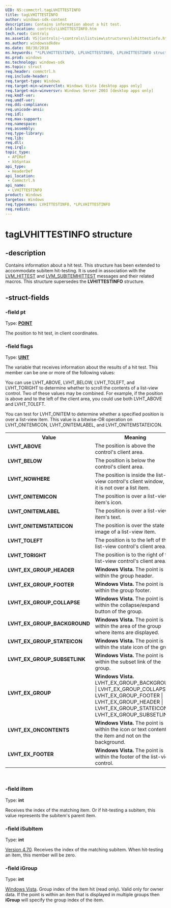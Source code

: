 ```yaml
---
UID: NS:commctrl.tagLVHITTESTINFO
title: tagLVHITTESTINFO
author: windows-sdk-content
description: Contains information about a hit test.
old-location: controls\LVHITTESTINFO.htm
tech.root: Controls
ms.assetid: VS|Controls|~\controls\listview\structures\lvhittestinfo.htm
ms.author: windowssdkdev
ms.date: 08/30/2018
ms.keywords: "*LPLVHITTESTINFO, LPLVHITTESTINFO, LPLVHITTESTINFO structure pointer [Windows Controls], LVHITTESTINFO, LVHITTESTINFO structure [Windows Controls], LVHT_ABOVE, LVHT_BELOW, LVHT_EX_FOOTER, LVHT_EX_GROUP, LVHT_EX_GROUP_BACKGROUND, LVHT_EX_GROUP_COLLAPSE, LVHT_EX_GROUP_FOOTER, LVHT_EX_GROUP_HEADER, LVHT_EX_GROUP_STATEICON, LVHT_EX_GROUP_SUBSETLINK, LVHT_EX_ONCONTENTS, LVHT_NOWHERE, LVHT_ONITEMICON, LVHT_ONITEMLABEL, LVHT_ONITEMSTATEICON, LVHT_TOLEFT, LVHT_TORIGHT, _win32_LVHITTESTINFO, _win32_LVHITTESTINFO_cpp, commctrl/LPLVHITTESTINFO, commctrl/LVHITTESTINFO, controls.LVHITTESTINFO, controls._win32_LVHITTESTINFO, tagLVHITTESTINFO"
ms.prod: windows
ms.technology: windows-sdk
ms.topic: struct
req.header: commctrl.h
req.include-header: 
req.target-type: Windows
req.target-min-winverclnt: Windows Vista [desktop apps only]
req.target-min-winversvr: Windows Server 2003 [desktop apps only]
req.kmdf-ver: 
req.umdf-ver: 
req.ddi-compliance: 
req.unicode-ansi: 
req.idl: 
req.max-support: 
req.namespace: 
req.assembly: 
req.type-library: 
req.lib: 
req.dll: 
req.irql: 
topic_type:
 - APIRef
 - kbSyntax
api_type:
 - HeaderDef
api_location:
 - Commctrl.h
api_name:
 - LVHITTESTINFO
product: Windows
targetos: Windows
req.typenames: LVHITTESTINFO, *LPLVHITTESTINFO
req.redist: 
---
```


# tagLVHITTESTINFO structure


## -description


Contains information about a hit test. This structure has been extended to accommodate subitem hit-testing. It is used in association with the <a href="https://msdn.microsoft.com/81df4ed1-30bd-4b63-9cb9-5163cb7cf52c">LVM_HITTEST</a> and <a href="https://msdn.microsoft.com/1468febb-af0d-4c04-b0b1-cda5ec77aa2c">LVM_SUBITEMHITTEST</a> messages and their related macros. This structure supersedes the 
			<b>LVHITTESTINFO</b> structure. 


## -struct-fields




### -field pt

Type: <b><a href="https://msdn.microsoft.com/ecb0f0e1-90c2-48ab-a069-552262b49c7c">POINT</a></b>

The position to hit test, in client coordinates. 


### -field flags

Type: <b><a href="https://msdn.microsoft.com/4553cafc-450e-4493-a4d4-cb6e2f274d46">UINT</a></b>

The variable that receives information about the results of a hit test. This member can be one or more of the following values:

You can use LVHT_ABOVE, LVHT_BELOW, LVHT_TOLEFT, and LVHT_TORIGHT to determine whether to scroll the contents of a list-view control. Two of these values may be combined. For example, if the position is above and to the left of the client area, you could use both LVHT_ABOVE and LVHT_TOLEFT. 

You can test for LVHT_ONITEM to determine whether a specified position is over a list-view item. This value is a bitwise-OR operation on LVHT_ONITEMICON, LVHT_ONITEMLABEL, and LVHT_ONITEMSTATEICON.

<table>
<tr>
<th>Value</th>
<th>Meaning</th>
</tr>
<tr>
<td width="40%"><a id="LVHT_ABOVE"></a><a id="lvht_above"></a><dl>
<dt><b>LVHT_ABOVE</b></dt>
</dl>
</td>
<td width="60%">
The position is above the control's client area.

</td>
</tr>
<tr>
<td width="40%"><a id="LVHT_BELOW"></a><a id="lvht_below"></a><dl>
<dt><b>LVHT_BELOW</b></dt>
</dl>
</td>
<td width="60%">
The position is below the control's client area.

</td>
</tr>
<tr>
<td width="40%"><a id="LVHT_NOWHERE"></a><a id="lvht_nowhere"></a><dl>
<dt><b>LVHT_NOWHERE</b></dt>
</dl>
</td>
<td width="60%">
The position is inside the list-view control's client window, but it is not over a list item.

</td>
</tr>
<tr>
<td width="40%"><a id="LVHT_ONITEMICON"></a><a id="lvht_onitemicon"></a><dl>
<dt><b>LVHT_ONITEMICON</b></dt>
</dl>
</td>
<td width="60%">
The position is over a list-view item's icon.

</td>
</tr>
<tr>
<td width="40%"><a id="LVHT_ONITEMLABEL"></a><a id="lvht_onitemlabel"></a><dl>
<dt><b>LVHT_ONITEMLABEL</b></dt>
</dl>
</td>
<td width="60%">
The position is over a list-view item's text.

</td>
</tr>
<tr>
<td width="40%"><a id="LVHT_ONITEMSTATEICON"></a><a id="lvht_onitemstateicon"></a><dl>
<dt><b>LVHT_ONITEMSTATEICON</b></dt>
</dl>
</td>
<td width="60%">
The position is over the state image of a list-view item.

</td>
</tr>
<tr>
<td width="40%"><a id="LVHT_TOLEFT"></a><a id="lvht_toleft"></a><dl>
<dt><b>LVHT_TOLEFT</b></dt>
</dl>
</td>
<td width="60%">
The position is to the left of the list-view control's client area.

</td>
</tr>
<tr>
<td width="40%"><a id="LVHT_TORIGHT"></a><a id="lvht_toright"></a><dl>
<dt><b>LVHT_TORIGHT</b></dt>
</dl>
</td>
<td width="60%">
The position is to the right of the list-view control's client area.

</td>
</tr>
<tr>
<td width="40%"><a id="LVHT_EX_GROUP_HEADER"></a><a id="lvht_ex_group_header"></a><dl>
<dt><b>LVHT_EX_GROUP_HEADER</b></dt>
</dl>
</td>
<td width="60%">
<b>Windows Vista.</b> The point is within the group header.

</td>
</tr>
<tr>
<td width="40%"><a id="LVHT_EX_GROUP_FOOTER"></a><a id="lvht_ex_group_footer"></a><dl>
<dt><b>LVHT_EX_GROUP_FOOTER</b></dt>
</dl>
</td>
<td width="60%">
<b>Windows Vista.</b> The point is within the group footer.

</td>
</tr>
<tr>
<td width="40%"><a id="LVHT_EX_GROUP_COLLAPSE"></a><a id="lvht_ex_group_collapse"></a><dl>
<dt><b>LVHT_EX_GROUP_COLLAPSE</b></dt>
</dl>
</td>
<td width="60%">
<b>Windows Vista.</b> The point is within the collapse/expand button of the group.

</td>
</tr>
<tr>
<td width="40%"><a id="LVHT_EX_GROUP_BACKGROUND"></a><a id="lvht_ex_group_background"></a><dl>
<dt><b>LVHT_EX_GROUP_BACKGROUND</b></dt>
</dl>
</td>
<td width="60%">
<b>Windows Vista.</b> The point is within the area of the group where items are displayed.

</td>
</tr>
<tr>
<td width="40%"><a id="LVHT_EX_GROUP_STATEICON"></a><a id="lvht_ex_group_stateicon"></a><dl>
<dt><b>LVHT_EX_GROUP_STATEICON</b></dt>
</dl>
</td>
<td width="60%">
<b>Windows Vista.</b>  The point is within the state icon of the group.

</td>
</tr>
<tr>
<td width="40%"><a id="LVHT_EX_GROUP_SUBSETLINK"></a><a id="lvht_ex_group_subsetlink"></a><dl>
<dt><b>LVHT_EX_GROUP_SUBSETLINK</b></dt>
</dl>
</td>
<td width="60%">
<b>Windows Vista.</b> The point is within the subset link of the group.

</td>
</tr>
<tr>
<td width="40%"><a id="LVHT_EX_GROUP"></a><a id="lvht_ex_group"></a><dl>
<dt><b>LVHT_EX_GROUP</b></dt>
</dl>
</td>
<td width="60%">
<b>Windows Vista.</b> LVHT_EX_GROUP_BACKGROUND | LVHT_EX_GROUP_COLLAPSE | LVHT_EX_GROUP_FOOTER | LVHT_EX_GROUP_HEADER | LVHT_EX_GROUP_STATEICON | LVHT_EX_GROUP_SUBSETLINK.

</td>
</tr>
<tr>
<td width="40%"><a id="LVHT_EX_ONCONTENTS"></a><a id="lvht_ex_oncontents"></a><dl>
<dt><b>LVHT_EX_ONCONTENTS</b></dt>
</dl>
</td>
<td width="60%">
<b>Windows Vista.</b> The point is within the icon or text content of the item and not on the background.

</td>
</tr>
<tr>
<td width="40%"><a id="LVHT_EX_FOOTER"></a><a id="lvht_ex_footer"></a><dl>
<dt><b>LVHT_EX_FOOTER</b></dt>
</dl>
</td>
<td width="60%">
<b>Windows Vista.</b> The point is within the footer of the list-view control.

</td>
</tr>
</table>
 


### -field iItem

Type: <b>int</b>

Receives the index of the matching item. Or if hit-testing a subitem, this value represents the subitem's parent item. 


### -field iSubItem

Type: <b>int</b>


<a href="https://msdn.microsoft.com/1B524A91-B433-4968-9546-8A6AFB67E89C">Version 4.70</a>. Receives the index of the matching subitem. When hit-testing an item, this member will be zero. 


### -field iGroup

Type: <b>int</b>


<a href="https://msdn.microsoft.com/1B524A91-B433-4968-9546-8A6AFB67E89C">Windows Vista</a>. Group index of the item hit (read only). Valid only for owner data. If the point is within an item that is displayed in multiple groups then <b>iGroup</b> will specify the group index of the item.

